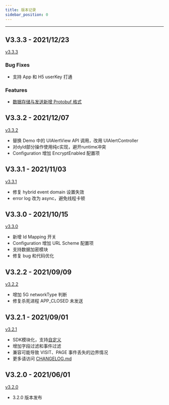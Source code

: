 ```yaml
---
title: 版本记录
sidebar_position: 0
---
```

-----

## V3.3.3 - 2021/12/23

[v3.3.3](https://github.com/growingio/growingio-sdk-ios-autotracker/releases/tag/3.3.3) 

### Bug Fixes

* 支持 App 和 H5 userKey 打通


### Features

* [数据存储与发送新增 Protobuf 格式](/docs/ios/base/Configuration#3-sdk数据存储与发送使用-protobuf-格式) 



## V3.3.2 - 2021/12/07

[v3.3.2](https://github.com/growingio/growingio-sdk-ios-autotracker/releases/tag/3.3.2) 

* 替换 Demo 中的 UIAlertView API 调用，改用 UIAlertController
* 对dyld部分操作使用纯c实现，避开runtime冲突
* Configuration 增加 EncryptEnabled 配置项



## V3.3.1 - 2021/11/03

[v3.3.1](https://github.com/growingio/growingio-sdk-ios-autotracker/releases/tag/3.3.1) 

* 修复 hybrid event domain 设置失效
* error log 改为 async，避免线程卡顿



## V3.3.0 - 2021/10/15

[v3.3.0](https://github.com/growingio/growingio-sdk-ios-autotracker/releases/tag/3.3.0) 

* 新增 Id Mapping 开关
* Configuration 增加 URL Scheme 配置项
* 支持数据加密模块
* 修复 bug 和代码优化



## V3.2.2 - 2021/09/09

[v3.2.2](https://github.com/growingio/growingio-sdk-ios-autotracker/releases/tag/3.2.2) 

* 增加 5G networkType 判断
* 修复杀死进程 APP_CLOSED 未发送



## V3.2.1 - 2021/09/01

[v3.2.1](https://github.com/growingio/growingio-sdk-ios-autotracker/releases/tag/3.2.1)

* SDK模块化，支持[自定义](/docs/ios/develop/intro)
* 增加字段过滤和事件过滤
* 兼容可能导致 VISIT、PAGE 事件丢失的边界情况
* 更多请访问 [CHANGELOG.md](https://github.com/growingio/growingio-sdk-ios-autotracker/blob/master/CHANGELOG.md#3212021-09-01)



## V3.2.0 - 2021/06/01  

[v3.2.0](https://github.com/growingio/growingio-sdk-ios-autotracker/releases/tag/3.2.0)

* 3.2.0 版本发布